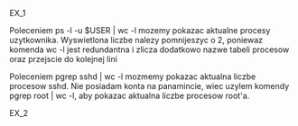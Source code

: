 EX_1

Poleceniem ps -l -u $USER | wc -l mozemy pokazac aktualne procesy uzytkownika. Wyswietlona liczbe nalezy pomnijeszyc o 2, poniewaz komenda wc -l jest redundantna i zlicza dodatkowo 
nazwe tabeli procesow oraz przejscie do kolejnej lini

Poleceniem pgrep sshd | wc -l mozmemy pokazac aktualna liczbe procesow sshd. Nie posiadam konta
na panamincie, wiec uzylem komendy pgrep root | wc -l, aby pokazac aktualna liczbe procesow
root'a.

EX_2


